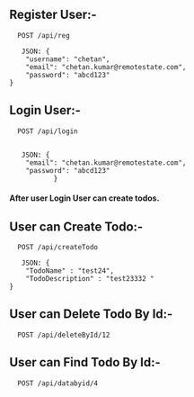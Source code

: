 ## Register User:-
    
```http
  POST /api/reg
  
   JSON: {
    "username": "chetan",
    "email": "chetan.kumar@remotestate.com",
    "password": "abcd123"
}
```

## Login User:-
    
```http
  POST /api/login
  
  
   JSON: {
    "email": "chetan.kumar@remotestate.com",
    "password": "abcd123"
           }
```

#### After user Login User can create todos.


## User can Create Todo:-

```http
  POST /api/createTodo
  
   JSON: {
    "TodoName" : "test24",
    "TodoDescription" : "test23332 "
}
```


## User can Delete Todo By Id:-

```http
  POST /api/deleteById/12
```

## User can Find Todo By Id:-

```http
  POST /api/databyid/4
```




